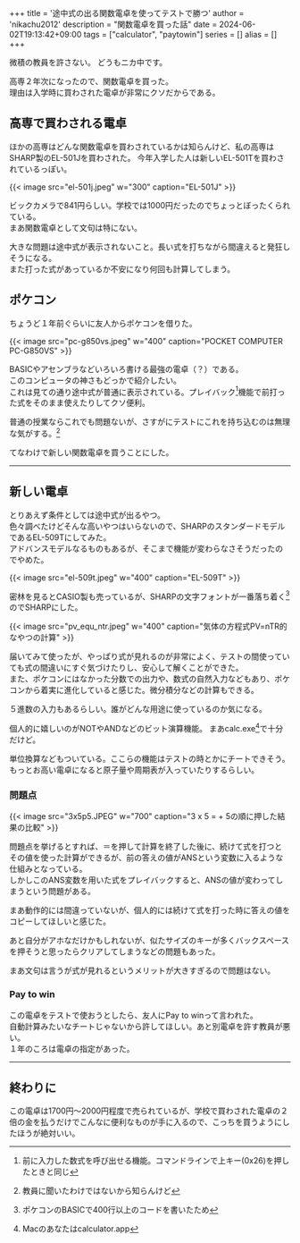 +++
title = '途中式の出る関数電卓を使ってテストで勝つ'
author = 'nikachu2012'
description = "関数電卓を買った話"
date = 2024-06-02T19:13:42+09:00
tags = ["calculator", "paytowin"]
series = []
alias = []
+++

微積の教員を許さない。
どうもニカ中です。


高専２年次になったので、関数電卓を買った。  
理由は入学時に買わされた電卓が非常にクソだからである。

## 高専で買わされる電卓

ほかの高専はどんな関数電卓を買わされているかは知らんけど、私の高専はSHARP製のEL-501Jを買わされた。
今年入学した人は新しいEL-501Tを買わされているっぽい。

{{< image src="el-501j.jpeg" w="300" caption="EL-501J" >}}

ビックカメラで841円らしい。学校では1000円だったのでちょっとぼったくられている。  
まあ関数電卓として文句は特にない。  

大きな問題は途中式が表示されないこと。長い式を打ちながら間違えると発狂しそうになる。  
また打った式があっているか不安になり何回も計算してしまう。

## ポケコン
ちょうど１年前ぐらいに友人からポケコンを借りた。

{{< image src="pc-g850vs.jpeg" w="400" caption="POCKET COMPUTER PC-G850VS" >}}

BASICやアセンブラなどいろいろ書ける最強の電卓（？）である。  
このコンピュータの神さもどっかで紹介したい。  
これは見ての通り途中式が普通に表示されている。プレイバック[^playback]機能で前打った式をそのまま使えたりしてクソ便利。

普通の授業ならこれでも問題ないが、さすがにテストにこれを持ち込むのは無理な気がする。[^1]

てなわけで新しい関数電卓を買うことにした。

---

## 新しい電卓

とりあえず条件としては途中式が出るやつ。  
色々調べたけどそんな高いやつはいらないので、SHARPのスタンダードモデルであるEL-509Tにしてみた。  
アドバンスモデルなるものもあるが、そこまで機能が変わらなさそうだったのでやめた。  

{{< image src="el-509t.jpeg" w="400" caption="EL-509T" >}}


密林を見るとCASIO製も売っているが、SHARPの文字フォントが一番落ち着く[^2]のでSHARPにした。

{{< image src="pv_equ_ntr.jpeg" w="400" caption="気体の方程式PV=nTR的なやつの計算" >}}

届いてみて使ったが、やっぱり式が見れるのが非常によく、テストの間使っていても式の間違いにすぐ気づけたりし、安心して解くことができた。  
また、ポケコンにはなかった分数での出力や、数式の自然入力などもあり、ポケコンから着実に進化していると感じた。微分積分などの計算もできる。

５進数の入力もあるらしい。誰がどんな用途に使っているのか気になる。

個人的に嬉しいのがNOTやANDなどのビット演算機能。
まあcalc.exe[^3]で十分だけど。

単位換算などもついている。ここらの機能はテストの時とかにチートできそう。  
もっとお高い電卓になると原子量や周期表が入っていたりするらしい。

### 問題点

{{< image src="3x5p5.JPEG" w="700" caption="3 x 5 = + 5の順に押した結果の比較" >}}


問題点を挙げるとすれば、＝を押して計算を終了した後に、続けて式を打つと  
その値を使った計算ができるが、前の答えの値がANSという変数に入るような仕組みとなっている。  
しかしこのANS変数を用いた式をプレイバックすると、ANSの値が変わってしまうという問題がある。  

まあ動作的には間違っていないが、個人的には続けて式を打った時に答えの値をコピーしてほしいと感じた。

あと自分がアホなだけかもしれないが、似たサイズのキーが多くバックスペースを押そうと思ったらクリアしてしまうなどの問題もあった。

まあ文句は言うが式が見れるというメリットが大きすぎるので問題はない。

### Pay to win
この電卓をテストで使おうとしたら、友人にPay to winって言われた。  
自動計算みたいなチートじゃないから許してほしい。あと別電卓を許す教員が悪い。  
１年のころは電卓の指定があった。


--- 
## 終わりに
この電卓は1700円～2000円程度で売られているが、学校で買わされた電卓の２倍の金を払うだけでこんなに便利なものが手に入るので、こっちを買うようにしたほうが絶対いい。


[^playback]:前に入力した数式を呼び出せる機能。コマンドラインで上キー(0x26)を押したときと同じ
[^1]: 教員に聞いたわけではないから知らんけど
[^2]: ポケコンのBASICで400行以上のコードを書いたため
[^3]: Macのあなたはcalculator.app
